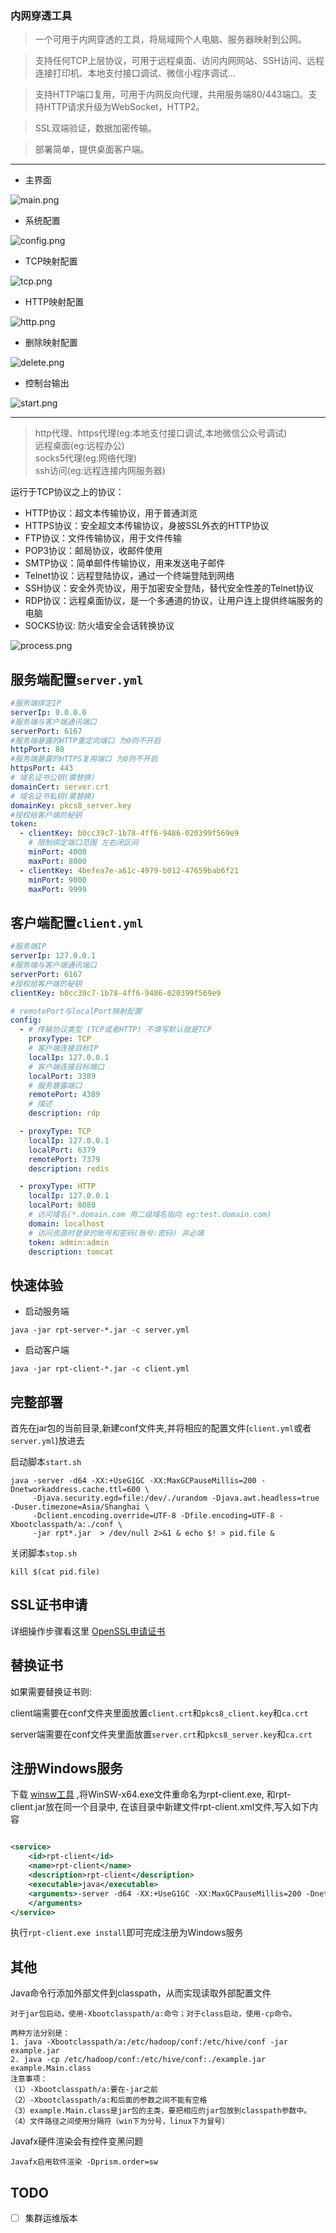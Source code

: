 ### 内网穿透工具

> 一个可用于内网穿透的工具，将局域网个人电脑、服务器映射到公网。

> 支持任何TCP上层协议，可用于远程桌面、访问内网网站、SSH访问、远程连接打印机、本地支付接口调试、微信小程序调试...

> 支持HTTP端口复用，可用于内网反向代理，共用服务端80/443端口。支持HTTP请求升级为WebSocket，HTTP2。

> SSL双端验证，数据加密传输。

> 部署简单，提供桌面客户端。

---

- 主界面

![main.png](doc/desktop/main.png)

- 系统配置

![config.png](doc/desktop/config.png)

- TCP映射配置

![tcp.png](doc/desktop/tcp.png)

- HTTP映射配置

![http.png](doc/desktop/http.png)

- 删除映射配置

![delete.png](doc/desktop/delete.png)

- 控制台输出

![start.png](doc/desktop/start.png)

---

> http代理、https代理(eg:本地支付接口调试,本地微信公众号调试)\
> 远程桌面(eg:远程办公)\
> socks5代理(eg:网络代理)\
> ssh访问(eg:远程连接内网服务器)

运行于TCP协议之上的协议：

- HTTP协议：超文本传输协议，用于普通浏览
- HTTPS协议：安全超文本传输协议，身披SSL外衣的HTTP协议
- FTP协议：文件传输协议，用于文件传输
- POP3协议：邮局协议，收邮件使用
- SMTP协议：简单邮件传输协议，用来发送电子邮件
- Telnet协议：远程登陆协议，通过一个终端登陆到网络
- SSH协议：安全外壳协议，用于加密安全登陆，替代安全性差的Telnet协议
- RDP协议：远程桌面协议，是一个多通道的协议，让用户连上提供终端服务的电脑
- SOCKS协议: 防火墙安全会话转换协议

![process.png](doc/process.png)

## 服务端配置`server.yml`

```yaml
#服务端绑定IP
serverIp: 0.0.0.0
#服务端与客户端通讯端口
serverPort: 6167
#服务端暴露的HTTP重定向端口 为0则不开启
httpPort: 80
#服务端暴露的HTTPS复用端口 为0则不开启
httpsPort: 443
# 域名证书公钥(需替换)
domainCert: server.crt
# 域名证书私钥(需替换)
domainKey: pkcs8_server.key
#授权给客户端的秘钥
token:
  - clientKey: b0cc39c7-1b78-4ff6-9486-020399f569e9
    # 限制绑定端口范围 左右闭区间
    minPort: 4000
    maxPort: 8000
  - clientKey: 4befea7e-a61c-4979-b012-47659bab6f21
    minPort: 9000
    maxPort: 9999
```

## 客户端配置`client.yml`

```yaml
#服务端IP
serverIp: 127.0.0.1
#服务端与客户端通讯端口
serverPort: 6167
#授权给客户端的秘钥
clientKey: b0cc39c7-1b78-4ff6-9486-020399f569e9

# remotePort与localPort映射配置
config:
  - # 传输协议类型 (TCP或者HTTP) 不填写默认就是TCP
    proxyType: TCP
    # 客户端连接目标IP
    localIp: 127.0.0.1
    # 客户端连接目标端口
    localPort: 3389
    # 服务暴露端口
    remotePort: 4389
    # 描述
    description: rdp

  - proxyType: TCP
    localIp: 127.0.0.1
    localPort: 6379
    remotePort: 7379
    description: redis

  - proxyType: HTTP
    localIp: 127.0.0.1
    localPort: 8080
    # 访问域名(*.domain.com 用二级域名指向 eg:test.domain.com)
    domain: localhost
    # 访问资源时登录的账号和密码(账号:密码) 非必填
    token: admin:admin
    description: tomcat
```

## 快速体验

- 启动服务端

`java -jar rpt-server-*.jar -c server.yml`

- 启动客户端

`java -jar rpt-client-*.jar -c client.yml`

## 完整部署

首先在jar包的当前目录,新建conf文件夹,并将相应的配置文件(`client.yml`或者`server.yml`)放进去

启动脚本`start.sh`

```shell
java -server -d64 -XX:+UseG1GC -XX:MaxGCPauseMillis=200 -Dnetworkaddress.cache.ttl=600 \
     -Djava.security.egd=file:/dev/./urandom -Djava.awt.headless=true -Duser.timezone=Asia/Shanghai \
     -Dclient.encoding.override=UTF-8 -Dfile.encoding=UTF-8 -Xbootclasspath/a:./conf \
     -jar rpt*.jar  > /dev/null 2>&1 & echo $! > pid.file &
```

关闭脚本`stop.sh`

```shell
kill $(cat pid.file)
```

## SSL证书申请

详细操作步骤看这里
[OpenSSL申请证书](https://github.com/iamlinhui/rpt/wiki/OpenSSL证书申请)

## 替换证书

如果需要替换证书则:

client端需要在conf文件夹里面放置`client.crt`和`pkcs8_client.key`和`ca.crt`

server端需要在conf文件夹里面放置`server.crt`和`pkcs8_server.key`和`ca.crt`

## 注册Windows服务

下载 [winsw工具](https://github.com/winsw/winsw/releases) ,将WinSW-x64.exe文件重命名为rpt-client.exe, 和rpt-client.jar放在同一个目录中,
在该目录中新建文件rpt-client.xml文件,写入如下内容

```xml

<service>
    <id>rpt-client</id>
    <name>rpt-client</name>
    <description>rpt-client</description>
    <executable>java</executable>
    <arguments>-server -d64 -XX:+UseG1GC -XX:MaxGCPauseMillis=200 -Dnetworkaddress.cache.ttl=600 -Djava.security.egd=file:/dev/./urandom -Djava.awt.headless=true -Duser.timezone=Asia/Shanghai -Dclient.encoding.override=UTF-8 -Dfile.encoding=UTF-8 -Xbootclasspath/a:./conf -jar rpt-client.jar
    </arguments>
</service>
```

执行`rpt-client.exe install`即可完成注册为Windows服务

## 其他

Java命令行添加外部文件到classpath，从而实现读取外部配置文件

```text
对于jar包启动，使用-Xbootclasspath/a:命令；对于class启动，使用-cp命令。

两种方法分别是：
1. java -Xbootclasspath/a:/etc/hadoop/conf:/etc/hive/conf -jar example.jar
2. java -cp /etc/hadoop/conf:/etc/hive/conf:./example.jar example.Main.class
注意事项：
（1）-Xbootclasspath/a:要在-jar之前
（2）-Xbootclasspath/a:和后面的参数之间不能有空格
（3）example.Main.class是jar包的主类，要把相应的jar包放到classpath参数中。
（4）文件路径之间使用分隔符（win下为分号，linux下为冒号）
```

Javafx硬件渲染会有控件变黑问题

```text
Javafx启用软件渲染 -Dprism.order=sw
```

## TODO

- [ ] 集群运维版本